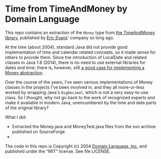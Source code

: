 
# Time from TimeAndMoney by Domain Language

This repo contains an extraction of the `Money` type from [the TimeAndMoney library](https://timeandmoney.sourceforge.net/), 
published by [Eric Evans](https://www.linkedin.com/in/ericevansddd/)' company so long ago.

At the time (about 2004), standard Java did not provide good implementation of time and calendar 
related concepts, so it made sense for others to provide them.  Since tne introduction
of LocalDate and related classes in Java 1.8 (2014), there is no need to use external libraries
for dates and time; there is, however, still [a good case for implementing a Money abstraction](https://hilton.org.uk/blog/money-data-type).

Over the course of the years, I've seen various implementations of Money classes in the projects
I've been involved in, and they all more-or-less worked by wrapping Java's `BigDecimal`, which is 
not a very easy-to-use class.  So I thought, why not go back to the work of recognized experts and 
make it available in modern Java, unencumbered by the time and date parts of the original library?

What I did:
* Extracted the Money.java and MoneyTest.java files from the svn archive published on SourceForge
* 

The code in this repo is Copyright (c) 2004 [Domain Language, Inc.](http://domainlanguage.com) and
published under the "MIT" license. See file LICENSE. 
